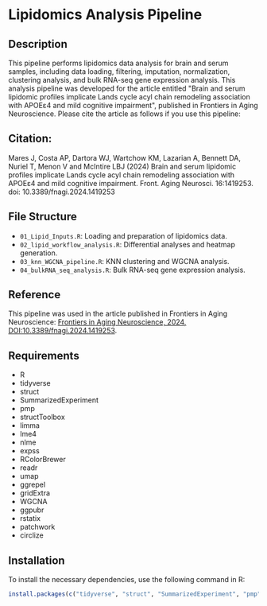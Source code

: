 # Lipidomics Analysis Pipeline

## Description
This pipeline performs lipidomics data analysis for brain and serum samples, including data loading, filtering, imputation, normalization, clustering analysis, and bulk RNA-seq gene expression analysis. This analysis pipeline was developed for the article entitled "Brain and serum lipidomic profiles implicate Lands cycle acyl chain remodeling association with APOEε4 and mild cognitive impairment", published in Frontiers in Aging Neuroscience.
Please cite the article as follows if you use this pipeline:

## Citation:
Mares J, Costa AP, Dartora WJ, Wartchow KM, Lazarian A, Bennett DA, Nuriel T, Menon V and McIntire LBJ (2024) Brain and serum lipidomic profiles implicate Lands cycle acyl chain remodeling association with APOEε4 and mild cognitive impairment. Front. Aging Neurosci. 16:1419253. doi: 10.3389/fnagi.2024.1419253

## File Structure
- `01_Lipid_Inputs.R`: Loading and preparation of lipidomics data.
- `02_lipid_workflow_analysis.R`: Differential analyses and heatmap generation.
- `03_knn_WGCNA_pipeline.R`: KNN clustering and WGCNA analysis.
- `04_bulkRNA_seq_analysis.R`: Bulk RNA-seq gene expression analysis.

## Reference
This pipeline was used in the article published in Frontiers in Aging Neuroscience:
[Frontiers in Aging Neuroscience, 2024, DOI:10.3389/fnagi.2024.1419253](https://www.frontiersin.org/articles/10.3389/fnagi.2024.1419253/full).

## Requirements
- R
- tidyverse
- struct
- SummarizedExperiment
- pmp
- structToolbox
- limma
- lme4
- nlme
- expss
- RColorBrewer
- readr
- umap
- ggrepel
- gridExtra
- WGCNA
- ggpubr
- rstatix
- patchwork
- circlize

## Installation
To install the necessary dependencies, use the following command in R:

```r
install.packages(c("tidyverse", "struct", "SummarizedExperiment", "pmp", "structToolbox", "limma", "lme4", "nlme", "expss", "RColorBrewer", "readr", "umap", "ggrepel", "gridExtra", "WGCNA", "ggpubr", "rstatix", "patchwork", "circlize"))
